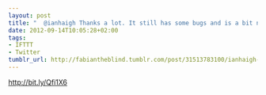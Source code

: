 ```yaml
---
layout: post
title: "  @ianhaigh Thanks a lot. It still has some bugs and is a bit nerdy all that"
date: 2012-09-14T10:05:28+02:00
tags:
- IFTTT
- Twitter
tumblr_url: http://fabiantheblind.tumblr.com/post/31513783100/ianhaigh-thanks-a-lot-it-still-has-some-bugs-and-is-a
---
```

http://bit.ly/Qfi1X6
